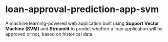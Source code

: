 # loan-approval-prediction-app-svm
A machine learning-powered web application built using **Support Vector Machine (SVM)** and **Streamlit** to predict whether a loan application will be approved or not, based on historical data.
 
 
 
